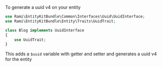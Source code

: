 To generate a uuid v4 on your entity

```php
use Rami\EntityKitBundle\Common\Interfaces\Uuid\UuidInterface;
use Rami\EntityKitBundle\Entity\Traits\UuidTrait;

class Blog implements UuidInterface 
{
    use UuidTrait;
}
```
This adds a `$uuid` variable with getter and setter and generates a uuid v4 for the entity